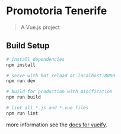 # Promotoria Tenerife

> A Vue.js project

## Build Setup

``` bash
# install dependencies
npm install

# serve with hot reload at localhost:8080
npm run dev

# build for production with minification
npm run build

# lint all *.js and *.vue files
npm run lint
```

more information see the [docs for vueify](https://github.com/vuejs/vueify).
